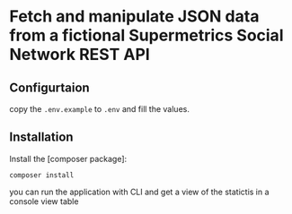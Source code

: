 # Fetch and manipulate JSON data from a fictional Supermetrics Social Network REST API

## Configurtaion

copy the `.env.example` to `.env` and fill the values.

## Installation

Install the [composer package]:

    composer install

you can run the application with CLI and get a view of the statictis in a console view table
